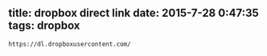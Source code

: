 title: dropbox direct link
date: 2015-7-28 0:47:35
tags: dropbox
---

`https://dl.dropboxusercontent.com/`

<!--more-->
